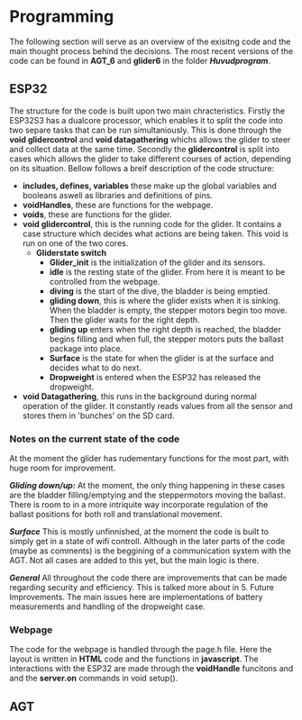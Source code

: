 # Programming
The following section will serve as an overview of the exisitng code and the main thought process behind the decisions. The most recent versions of the code can be found in **AGT_6** and **glider6** in the folder ***Huvudprogram***.
## ESP32
The structure for the code is built upon two main chracteristics. Firstly the ESP32S3 has a dualcore processor, which enables it to split the code into two separe tasks that can be run simultaniously. This is done through the **void glidercontrol** and **void datagathering** whichs allows the glider to steer and collect data at the same time. Secondly the **glidercontrol** is split into cases which allows the glider to take different courses of action, depending on its situation. Bellow follows a breif description of the code structure:

- **includes, defines, variables** these make up the global variables and booleans aswell as libraries and definitions of pins.
- **voidHandles**, these are functions for the webpage.
- **voids**, these are functions for the glider.
- **void glidercontrol**, this is the running code for the glider. It contains a case structure which decides what actions are being taken. This void is run on one of the two cores.
    - **Gliderstate switch**
        - **Glider_init** is the initialization of the glider and its sensors.
        - **idle** is the resting state of the glider. From here it is meant to be controlled from the webpage.
        - **diving** is the start of the dive, the bladder is being emptied.
        - **gliding down**, this is where the glider exists when it is sinking. When the bladder is empty, the stepper motors begin too move. Then the glider waits for the right depth.
        - **gliding up** enters when the right depth is reached, the bladder begins filling and when full, the stepper motors puts the ballast package into place.
        - **Surface** is the state for when the glider is at the surface and decides what to do next. 
        - **Dropweight** is entered when the ESP32 has released the dropweight.
- **void Datagathering**, this runs in the background during normal operation of the glider. It constantly reads values from all the sensor and stores them in 'bunches' on the SD card.

### Notes on the current state of the code
At the moment the glider has rudementary functions for the most part, with huge room for improvement.

***Gliding down/up:***
At the moment, the only thing happening in these cases are the bladder filling/emptying and the steppermotors moving the ballast. There is room to in a more intriquite way incorporate regulation of the ballast positions for both roll and translational movement. 

***Surface***
This is mostly unfinnished, at the moment the code is built to simply get in a state of wifi controll. Although in the later parts of the code (maybe as comments) is the beggining of a communication system with the AGT. Not all cases are added to this yet, but the main logic is there. 

***General***
All throughout the code there are improvements that can be made regarding security and efficiency. This is talked more about in 5. Future Improvements. The main issues here are implementations of battery measurements and handling of the dropweight case. 

### Webpage
The code for the webpage is handled through the page.h file. Here the layout is written in **HTML** code and the functions in **javascript**. The interactions with the ESP32 are made through the **voidHandle** funcitons and and the **server.on** commands in void setup(). 

## AGT

